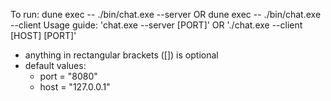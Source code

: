 To run:
dune exec -- ./bin/chat.exe --server OR dune exec -- ./bin/chat.exe --client
Usage guide: 'chat.exe --server [PORT]' OR './chat.exe --client [HOST] [PORT]'

- anything in rectangular brackets ([]) is optional 
- default values:
    - port = "8080"
    - host = "127.0.0.1"